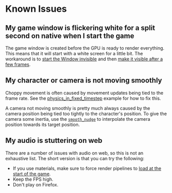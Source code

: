 # Known Issues

## My game window is flickering white for a split second on native when I start the game

The game window is created before the GPU is ready to render everything.
This means that it will start with a white screen for a little bit.
The workaround is to [start the Window invisible](https://github.com/bevyengine/bevy/blob/release-0.14.0/examples/window/window_settings.rs#L29-L32)
and then [make it visible after a few frames](https://github.com/bevyengine/bevy/blob/release-0.14.0/examples/window/window_settings.rs#L56-L64).

## My character or camera is not moving smoothly

Choppy movement is often caused by movement updates being tied to the frame rate.
See the [physics_in_fixed_timestep](https://github.com/bevyengine/bevy/blob/main/examples/movement/physics_in_fixed_timestep.rs) example
for how to fix this.

A camera not moving smoothly is pretty much always caused by the camera position being tied too tightly to the character's position.
To give the camera some inertia, use the [`smooth_nudge`](https://github.com/bevyengine/bevy/blob/main/examples/movement/smooth_follow.rs#L127-L142)
to interpolate the camera position towards its target position.

## My audio is stuttering on web

There are a number of issues with audio on web, so this is not an exhaustive list. The short version is that you can try the following:

- If you use materials, make sure to force render pipelines to [load at the start of the game](https://github.com/rparrett/bevy_pipelines_ready/blob/main/src/lib.rs).
- Keep the FPS high.
- Don't play on Firefox.
